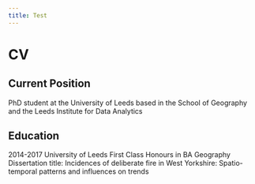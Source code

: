 ```yaml
---
title: Test
---
```


# CV

## Current Position
PhD student at the University of Leeds based in the School of Geography and the Leeds Institute for Data Analytics

## Education
2014-2017
University of Leeds
First Class Honours in BA Geography 
Dissertation title: Incidences of deliberate fire in West Yorkshire: Spatio-temporal patterns and influences on trends 
